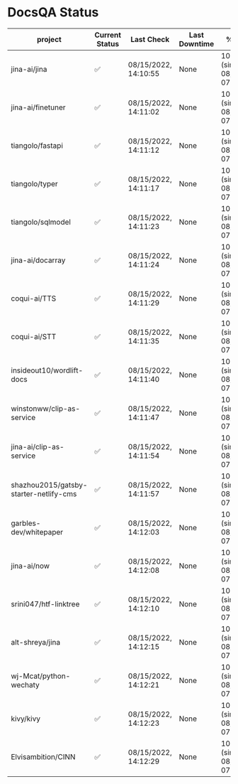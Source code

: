 # DocsQA Status

|               project                |Current Status|     Last Check     |Last Downtime|              % Uptime              |
|--------------------------------------|--------------|--------------------|-------------|------------------------------------|
|jina-ai/jina                          |✅            |08/15/2022, 14:10:55|None         |100.000 (since 08/15/2022, 07:09:42)|
|jina-ai/finetuner                     |✅            |08/15/2022, 14:11:02|None         |100.000 (since 08/15/2022, 07:09:42)|
|tiangolo/fastapi                      |✅            |08/15/2022, 14:11:12|None         |100.000 (since 08/15/2022, 07:09:42)|
|tiangolo/typer                        |✅            |08/15/2022, 14:11:17|None         |100.000 (since 08/15/2022, 07:09:42)|
|tiangolo/sqlmodel                     |✅            |08/15/2022, 14:11:23|None         |100.000 (since 08/15/2022, 07:09:42)|
|jina-ai/docarray                      |✅            |08/15/2022, 14:11:24|None         |100.000 (since 08/15/2022, 07:09:42)|
|coqui-ai/TTS                          |✅            |08/15/2022, 14:11:29|None         |100.000 (since 08/15/2022, 07:09:42)|
|coqui-ai/STT                          |✅            |08/15/2022, 14:11:35|None         |100.000 (since 08/15/2022, 07:09:42)|
|insideout10/wordlift-docs             |✅            |08/15/2022, 14:11:40|None         |100.000 (since 08/15/2022, 07:09:42)|
|winstonww/clip-as-service             |✅            |08/15/2022, 14:11:47|None         |100.000 (since 08/15/2022, 07:09:42)|
|jina-ai/clip-as-service               |✅            |08/15/2022, 14:11:54|None         |100.000 (since 08/15/2022, 07:09:42)|
|shazhou2015/gatsby-starter-netlify-cms|✅            |08/15/2022, 14:11:57|None         |100.000 (since 08/15/2022, 07:09:42)|
|garbles-dev/whitepaper                |✅            |08/15/2022, 14:12:03|None         |100.000 (since 08/15/2022, 07:09:42)|
|jina-ai/now                           |✅            |08/15/2022, 14:12:08|None         |100.000 (since 08/15/2022, 07:09:42)|
|srini047/htf-linktree                 |✅            |08/15/2022, 14:12:10|None         |100.000 (since 08/15/2022, 07:09:42)|
|alt-shreya/jina                       |✅            |08/15/2022, 14:12:15|None         |100.000 (since 08/15/2022, 07:09:42)|
|wj-Mcat/python-wechaty                |✅            |08/15/2022, 14:12:21|None         |100.000 (since 08/15/2022, 07:09:42)|
|kivy/kivy                             |✅            |08/15/2022, 14:12:23|None         |100.000 (since 08/15/2022, 07:09:42)|
|Elvisambition/CINN                    |✅            |08/15/2022, 14:12:29|None         |100.000 (since 08/15/2022, 07:09:42)|
